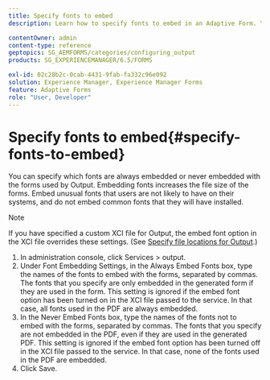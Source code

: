 ```yaml
---
title: Specify fonts to embed
description: Learn how to specify fonts to embed in an Adaptive Form. You can specify which fonts are embedded or never embedded with forms that Forms service generates.

contentOwner: admin
content-type: reference
geptopics: SG_AEMFORMS/categories/configuring_output
products: SG_EXPERIENCEMANAGER/6.5/FORMS

exl-id: 02c28b2c-0cab-4431-9fab-fa332c96e092
solution: Experience Manager, Experience Manager Forms
feature: Adaptive Forms
role: "User, Developer"
---
```

# Specify fonts to embed{#specify-fonts-to-embed}

You can specify which fonts are always embedded or never embedded with the forms used by Output. Embedding fonts increases the file size of the forms. Embed unusual fonts that users are not likely to have on their systems, and do not embed common fonts that they will have installed.

>[!NOTE]
>
>If you have specified a custom XCI file for Output, the embed font option in the XCI file overrides these settings. (See [Specify file locations for Output](/help/forms/using/admin-help/specify-file-locations-output.md#specify-file-locations-for-output).)

1. In administration console, click Services &gt; output.
1. Under Font Embedding Settings, in the Always Embed Fonts box, type the names of the fonts to embed with the forms, separated by commas. The fonts that you specify are only embedded in the generated form if they are used in the form. This setting is ignored if the embed font option has been turned on in the XCI file passed to the service. In that case, all fonts used in the PDF are always embedded.
1. In the Never Embed Fonts box, type the names of the fonts not to embed with the forms, separated by commas. The fonts that you specify are not embedded in the PDF, even if they are used in the generated PDF. This setting is ignored if the embed font option has been turned off in the XCI file passed to the service. In that case, none of the fonts used in the PDF are embedded.
1. Click Save.
